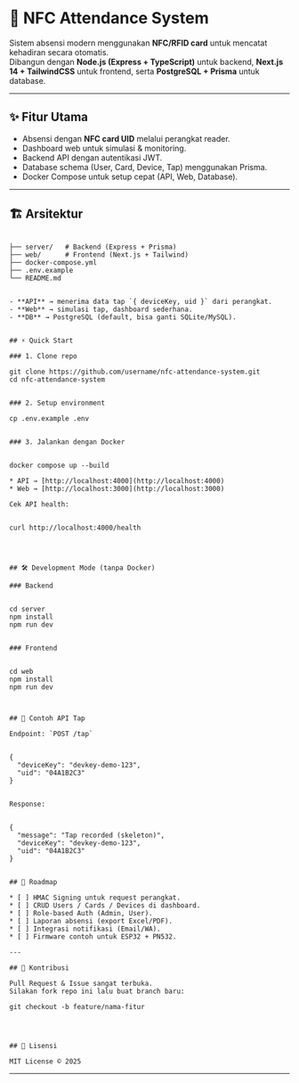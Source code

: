 
# 🚀 NFC Attendance System

Sistem absensi modern menggunakan **NFC/RFID card** untuk mencatat kehadiran secara otomatis.  
Dibangun dengan **Node.js (Express + TypeScript)** untuk backend, **Next.js 14 + TailwindCSS** untuk frontend, serta **PostgreSQL + Prisma** untuk database.  

---

## ✨ Fitur Utama
- Absensi dengan **NFC card UID** melalui perangkat reader.
- Dashboard web untuk simulasi & monitoring.
- Backend API dengan autentikasi JWT.
- Database schema (User, Card, Device, Tap) menggunakan Prisma.
- Docker Compose untuk setup cepat (API, Web, Database).

---

## 🏗 Arsitektur
```

├── server/   # Backend (Express + Prisma)
├── web/      # Frontend (Next.js + Tailwind)
├── docker-compose.yml
├── .env.example
└── README.md


- **API** → menerima data tap `{ deviceKey, uid }` dari perangkat.
- **Web** → simulasi tap, dashboard sederhana.
- **DB** → PostgreSQL (default, bisa ganti SQLite/MySQL).


## ⚡️ Quick Start

### 1. Clone repo

git clone https://github.com/username/nfc-attendance-system.git
cd nfc-attendance-system


### 2. Setup environment

cp .env.example .env


### 3. Jalankan dengan Docker


docker compose up --build

* API → [http://localhost:4000](http://localhost:4000)
* Web → [http://localhost:3000](http://localhost:3000)

Cek API health:


curl http://localhost:4000/health




## 🛠 Development Mode (tanpa Docker)

### Backend


cd server
npm install
npm run dev


### Frontend


cd web
npm install
npm run dev



## 🔑 Contoh API Tap

Endpoint: `POST /tap`


{
  "deviceKey": "devkey-demo-123",
  "uid": "04A1B2C3"
}


Response:


{
  "message": "Tap recorded (skeleton)",
  "deviceKey": "devkey-demo-123",
  "uid": "04A1B2C3"
}


## 📌 Roadmap

* [ ] HMAC Signing untuk request perangkat.
* [ ] CRUD Users / Cards / Devices di dashboard.
* [ ] Role-based Auth (Admin, User).
* [ ] Laporan absensi (export Excel/PDF).
* [ ] Integrasi notifikasi (Email/WA).
* [ ] Firmware contoh untuk ESP32 + PN532.

---

## 🤝 Kontribusi

Pull Request & Issue sangat terbuka.
Silakan fork repo ini lalu buat branch baru:

git checkout -b feature/nama-fitur




## 📜 Lisensi

MIT License © 2025

```

---

```
